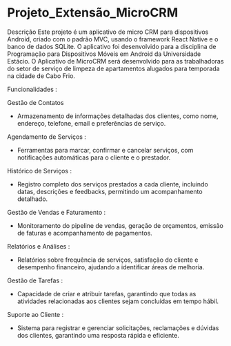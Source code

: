 # Projeto_Extensão_MicroCRM

Descrição
Este projeto é um aplicativo de micro CRM para dispositivos Android, criado com o padrão MVC, usando o framework React Native e o banco de dados SQLite. O aplicativo foi desenvolvido para a disciplina de Programação para Dispositivos Móveis em Android da Universidade Estácio. O Aplicativo de MicroCRM será desenvolvido para as trabalhadoras do setor de serviço de limpeza de apartamentos alugados para temporada na cidade de Cabo Frio.

Funcionalidades :

Gestão de Contatos 
- Armazenamento de informações detalhadas dos clientes, como nome, endereço, telefone, email e preferências de serviço.

Agendamento de Serviços :
- Ferramentas para marcar, confirmar e cancelar serviços, com notificações automáticas para o cliente e o prestador.

Histórico de Serviços :
- Registro completo dos serviços prestados a cada cliente, incluindo datas, descrições e feedbacks, permitindo um acompanhamento detalhado.

Gestão de Vendas e Faturamento : 
- Monitoramento do pipeline de vendas, geração de orçamentos, emissão de faturas e acompanhamento de pagamentos.

Relatórios e Análises : 
- Relatórios sobre frequência de serviços, satisfação do cliente e desempenho financeiro, ajudando a identificar áreas de melhoria.

Gestão de Tarefas :
- Capacidade de criar e atribuir tarefas, garantindo que todas as atividades relacionadas aos clientes sejam concluídas em tempo hábil.

Suporte ao Cliente :
-  Sistema para registrar e gerenciar solicitações, reclamações e dúvidas dos clientes, garantindo uma resposta rápida e eficiente.
